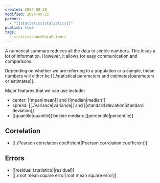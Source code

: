 ```yaml
---
created: 2024-08-28
modified: 2024-09-25
parent:
  - "[[statistics|statistics]]"
publish: true
tags:
  - statisticsAndDataScience
---
```

A numerical summary reduces all the data to simple numbers. This loses a lot of information. However, it allows for easy communication and comparisons.

Depending on whether we are referring to a population or a sample, these numbers will either be [[./statistical parameters and estimates|parameters or estimates]].

Major features that we can use include:
- center: [[mean|mean]] and [[median|median]]
- spread: [[./variance|variance]] and [[standard deviation|standard deviation]]
- [[quantile|quantile]] beside median: [[percentile|percentile]]

## Correlation
- [[./Pearson correlation coefficient|Pearson correlation coefficient]]

## Errors
- [[residual (statistics)|residual]]
- [[./root mean square error|root mean square error]]